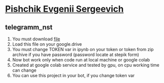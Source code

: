 # [Pishchik Evgenii Sergeevich](https://github.com/Pe4enIks/)
## telegramm_nst
1. You must download [file](https://drive.google.com/file/d/1GIOyQuzx91hDuWtiZ6fuPmJSmIacSRgf/view?usp=sharing)
2. Load this file on your google.drive
3. You must change TOKEN var in ipynb on your token or token from zip archive if you have password (password locate at stepik form)
4. Now bot work only when code run at local machine or google colab
5. Created at google colab service and tested by gpu, on cpu working time can change
6. You can use this project in your bot, if you change token var
